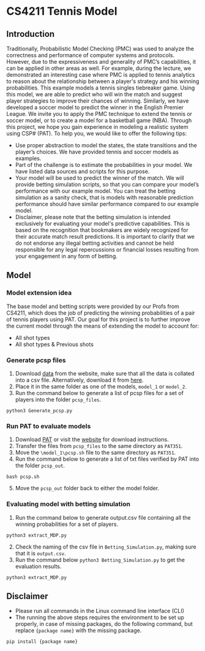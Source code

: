 # CS4211 Tennis Model
## Introduction
Traditionally, Probabilistic Model Checking (PMC) was used to analyze the correctness and
performance of computer systems and protocols. However, due to the expressiveness and
generality of PMC’s capabilities, it can be applied in other areas as well. For example, during
the lecture, we demonstrated an interesting case where PMC is applied to tennis analytics to
reason about the relationship between a player's strategy and his winning probabilities. This
example models a tennis singles tiebreaker game. Using this model, we are able to predict
who will win the match and suggest player strategies to improve their chances of winning.
Similarly, we have developed a soccer model to predict the winner in the English Premier
League. We invite you to apply the PMC technique to extend the tennis or soccer model, or
to create a model for a basketball game (NBA). Through this project, we hope you gain
experience in modeling a realistic system using CSP# (PAT).
To help you, we would like to offer the following tips:
* Use proper abstraction to model the states, the state transitions and the player’s
choices. We have provided tennis and soccer models as examples.
* Part of the challenge is to estimate the probabilities in your model. We have
listed data sources and scripts for this purpose.
* Your model will be used to predict the winner of the match. We will provide betting
simulation scripts, so that you can compare your model’s performance with our
example model. You can treat the betting simulation as a sanity check, that is models
with reasonable prediction performance should have similar performance compared
to our example model.
* Disclaimer, please note that the betting simulation is intended exclusively for
evaluating your model's predictive capabilities. This is based on the recognition that
bookmakers are widely recognized for their accurate match result predictions. It is
important to clarify that we do not endorse any illegal betting activities and cannot be
held responsible for any legal repercussions or financial losses resulting from your
engagement in any form of betting.

## Model
### Model extension idea
The base model and betting scripts were provided by our Profs from CS4211, which does the job
of predicting the winning probabilities of a pair of tennis players using PAT. Our goal for
this project is to further improve the current model through the means of extending the model
to account for:
* All shot types
* All shot types & Previous shots

### Generate pcsp files
1. Download [data](https://www.tennisabstract.com/charting/meta.html) from the website, make sure that all the data is collated into a csv file. Alternatively, download it from [here](https://drive.google.com/file/d/1pHo8PfkGxdgjsHljUf9poEF_vxhdzTA0/view?usp=sharing).
2. Place it in the same folder as one of the models, `model_1` or `model_2`.
3. Run the command below to generate a list of pcsp files for a set of players into the folder `pcsp_files`.
```
python3 Generate_pcsp.py
``` 

### Run PAT to evaluate models
1. Download [PAT](https://www.comp.nus.edu.sg/~pat/PAT351.zip) or visit the [website](https://pat.comp.nus.edu.sg/?page_id=2660) for download instructions.
2. Transfer the files from `pcsp_files` to the same directory as `PAT351`.
3. Move the `\model_1\pcsp.sh` file to the same directory as `PAT351`.
4. Run the command below to generate a list of txt files verified by PAT into the folder `pcsp_out`.
```
bash pcsp.sh
``` 

5. Move the `pcsp_out` folder back to either the model folder.

### Evaluating model with betting simulation
1. Run the command below to generate output.csv file containing all the winning probabilities for a set of players.
```
python3 extract_MDP.py
```
2. Check the naming of the csv file in `Betting_Simulation.py`, making sure that it is `output.csv`.
3. Run the command below `python3 Betting_Simulation.py` to get the evaluation results.
```
python3 extract_MDP.py
```

## Disclaimer
* Please run all commands in the Linux command line interface (CLI)
* The running the above steps requires the environment to be set up properly, in case of missing packages,
do the following command, but replace `{package name}` with the missing package.
```
pip install {package name}
```
